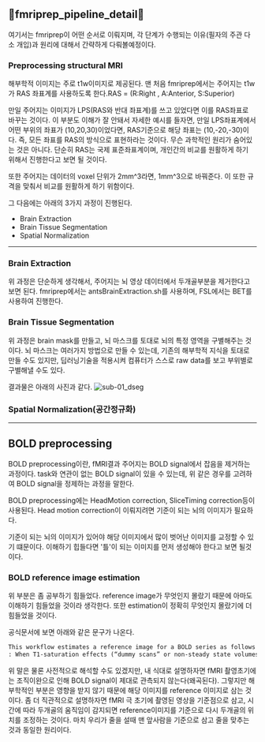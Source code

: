 ## 🧠fmriprep_pipeline_detail🧠

여기서는 fmriprep이 어떤 순서로 이뤄지며, 각 단계가 수행되는 이유(필자의 주관 다소 개입)과 원리에 대해서 간략하게 다뤄볼예정이다.

### Preprocessing structural MRI

해부학적 이미지는 주로 t1w이미지로 제공된다. 맨 처음 fmriprep에서는 주어지는 t1w가 RAS 좌표계를 사용하도록 한다.RAS = (R:Right , A:Anterior, S:Superior)

만일 주어지는 이미지가 LPS(RAS와 반대 좌표계)를 쓰고 있었다면 이를 RAS좌표로 바꾸는 것이다. 이 부분도 이해가 잘 안돼서 자세한 예시를 들자면, 만일 LPS좌표계에서 어떤 부위의 좌표가 (10,20,30)이었다면, RAS기준으로 해당 좌표는 (10,-20,-30)이다.
즉, 모든 좌표를 RAS의 방식으로 표현하라는 것이다. 무슨 과학적인 원리가 숨어있는 것은 아니다. 단순히 RAS는 국제 표준좌표계이며, 개인간의 비교를 원활하게 하기 위해서 진행한다고 보면 될 것이다.

또한 주어지는 데이터의 voxel 단위가 2mm^3라면, 1mm^3으로 바꿔준다. 이 또한 규격을 맞춰서 비교를 원활하게 하기 위함이다.

그 다음에는 아래의 3가지 과정이 진행된다.

* Brain Extraction
* Brain Tissue Segmentation
* Spatial Normalization

---

### Brain Extraction

위 과정은 단순하게 생각해서, 주어지는 뇌 영상 데이터에서 두개골부분을 제거한다고 보면 된다. fmriprep에서는 antsBrainExtraction.sh를 사용하며, FSL에서는 BET를 사용하여 진행한다.

### Brain Tissue Segmentation

위 과정은 brain mask를 만들고, 뇌 마스크를 토대로 뇌의 특정 영역을 구별해주는 것이다. 뇌 마스크는 여러가지 방법으로 만들 수 있는데, 기존의 해부학적 지식을 토대로 만들 수도 있지만, 딥러닝기술을 적용시켜 컴퓨터가 스스로 raw data를 보고 부위별로 구별해낼 수도 있다.

결과물은 아래의 사진과 같다.
![sub-01_dseg](https://github.com/OhJunYoung21/fmriprep-docker/assets/81908471/d9d14545-74ad-467e-907f-b02f0449939c)

### Spatial Normalization(공간정규화)
---
## BOLD preprocessing

BOLD preprocessing이란, fMRI결과 주어지는 BOLD signal에서 잡음을 제거하는 과정이다. task와 연관이 없는 BOLD signal이 있을 수 있는데, 위 같은 경우를 고려하여 BOLD signal을 정제하는 과정을 말한다. 

BOLD preprocessing에는 HeadMotion correction, SliceTiming correction등이 사용된다. Head motion correction이 이뤄지려면 기준이 되는 뇌의 이미지가 필요하다.

기준이 되는 뇌의 이미지가 있어야 해당 이미지에서 많이 벗어난 이미지를 교정할 수 있기 떄문이다. 이해하기 힙들다면 '틀'이 되는 이미지를 먼저 생성해야 한다고 보면 될것이다.

### BOLD reference image estimation

위 부분은 좀 공부하기 힘들었다. reference image가 무엇인지 몰랐기 때문에 아마도 이해하기 힘들었을 것이라 생각한다. 또한 estimation이 정확히 무엇인지 몰랐기에 더 힘들었을 것이다.

공식문서에 보면 아래와 같은 문구가 나온다.

~~~MarkDown
This workflow estimates a reference image for a BOLD series as follows
: When T1-saturation effects (“dummy scans” or non-steady state volumes) are detected, they are averaged and used as reference due to their superior tissue contrast.
~~~

위 말은 물론 사전적으로 해석할 수도 있겠지만, 내 식대로 설명하자면 fMRI 촬영초기에는 조직이완으로 인해 BOLD signal이 제대로 관측되지 않는다(왜곡된다). 그렇지만 해부학적인 부분은 영향을 받지 않기 때문에 해당 이미지를 reference 이미지로 삼는 것이다. 좀 더 직관적으로 설명하자면 fMRI 극 초기에 촬영된 영상을 기준점으로 삼고, 시간에 따라 두개골의 움직임이 감지되면 reference이미지를 기준으로 다시 두개골의 위치를 조정하는 것이다. 마치 우리가 줄을 설때 맨 앞사람을 기준으로 삼고 줄을 맞추는 것과 동일한 원리이다.
